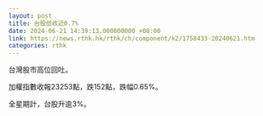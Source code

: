 ```yaml
---
layout: post
title: 台股低收近0.7%
date: 2024-06-21 14:39:13.000000000 +08:00
link: https://news.rthk.hk/rthk/ch/component/k2/1758433-20240621.htm
categories: rthk
---
```


台灣股市高位回吐。

加權指數收報23253點，跌152點，跌幅0.65%。

全星期計，台股升逾3%。
